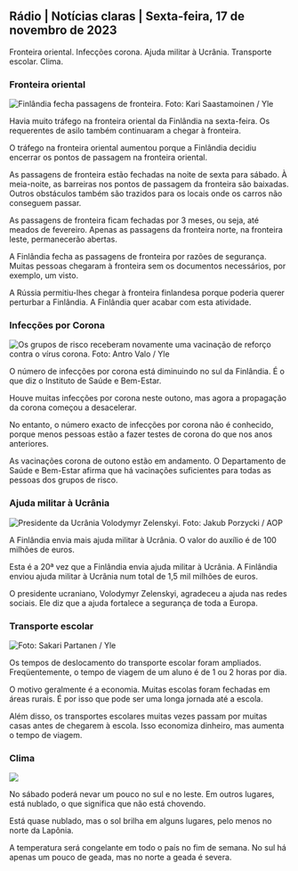 ## Rádio \| Notícias claras \| Sexta-feira, 17 de novembro de 2023

Fronteira oriental. Infecções corona. Ajuda militar à Ucrânia. Transporte escolar. Clima.

### Fronteira oriental

![Finlândia fecha passagens de fronteira. Foto: Kari Saastamoinen / Yle](https://images.cdn.yle.fi/image/upload/c_crop,h_2908,w_5178,x_0,y_0/ar_1.777777777777777,c_fill,g_faces,h_675,w_1200/dpr_1.0/q_auto:eco/f_auto/fl_lossy/v1699908616/39-1200025655285565477b)

Havia muito tráfego na fronteira oriental da Finlândia na sexta-feira. Os requerentes de asilo também continuaram a chegar à fronteira.

O tráfego na fronteira oriental aumentou porque a Finlândia decidiu encerrar os pontos de passagem na fronteira oriental.

As passagens de fronteira estão fechadas na noite de sexta para sábado. À meia-noite, as barreiras nos pontos de passagem da fronteira são baixadas. Outros obstáculos também são trazidos para os locais onde os carros não conseguem passar.

As passagens de fronteira ficam fechadas por 3 meses, ou seja, até meados de fevereiro. Apenas as passagens da fronteira norte, na fronteira leste, permanecerão abertas.

A Finlândia fecha as passagens de fronteira por razões de segurança. Muitas pessoas chegaram à fronteira sem os documentos necessários, por exemplo, um visto.

A Rússia permitiu-lhes chegar à fronteira finlandesa porque poderia querer perturbar a Finlândia. A Finlândia quer acabar com esta atividade.

### Infecções por Corona

![Os grupos de risco receberam novamente uma vacinação de reforço contra o vírus corona. Foto: Antro Valo / Yle](https://images.cdn.yle.fi/image/upload/c_crop,h_3247,w_5773,x_0,y_601/ar_1.7777777777777777,c_fill,g_faces,h_675,w_1200/dpr_1.0/q_auto:eco/f_auto/fl_lossy/v1699867130/39-11997076551e51acff3)

O número de infecções por corona está diminuindo no sul da Finlândia. É o que diz o Instituto de Saúde e Bem-Estar.

Houve muitas infecções por corona neste outono, mas agora a propagação da corona começou a desacelerar.

No entanto, o número exacto de infecções por corona não é conhecido, porque menos pessoas estão a fazer testes de corona do que nos anos anteriores.

As vacinações corona de outono estão em andamento. O Departamento de Saúde e Bem-Estar afirma que há vacinações suficientes para todas as pessoas dos grupos de risco.

### Ajuda militar à Ucrânia

![Presidente da Ucrânia Volodymyr Zelenskyi. Foto: Jakub Porzycki / AOP](https://images.cdn.yle.fi/image/upload/c_crop,h_1393,w_2477,x_0,y_0/ar_1.7777777777777777,c_fill,g_faces,h_675,w_1200/dpr_1.0/q_auto:eco/f_auto/fl_lossy/v1696579988/39-1182210651fc13097ccb)

A Finlândia envia mais ajuda militar à Ucrânia. O valor do auxílio é de 100 milhões de euros.

Esta é a 20ª vez que a Finlândia envia ajuda militar à Ucrânia. A Finlândia enviou ajuda militar à Ucrânia num total de 1,5 mil milhões de euros.

O presidente ucraniano, Volodymyr Zelenskyi, agradeceu a ajuda nas redes sociais. Ele diz que a ajuda fortalece a segurança de toda a Europa.

### Transporte escolar

![ Foto: Sakari Partanen / Yle](https://images.cdn.yle.fi/image/upload/c_crop,h_1494,w_2655,x_0,y_0/ar_1.7777777777777777,c_fill,g_faces,h_675,w_1200/dpr_1.0/q_auto:eco/f_auto/fl_lossy/v1677057284/39-107608063f5dc988d5c3)

Os tempos de deslocamento do transporte escolar foram ampliados. Freqüentemente, o tempo de viagem de um aluno é de 1 ou 2 horas por dia.

O motivo geralmente é a economia. Muitas escolas foram fechadas em áreas rurais. É por isso que pode ser uma longa jornada até a escola.

Além disso, os transportes escolares muitas vezes passam por muitas casas antes de chegarem à escola. Isso economiza dinheiro, mas aumenta o tempo de viagem.

### Clima

![](https://images.cdn.yle.fi/image/upload/c_crop,h_1080,w_1919,x_0,y_0/ar_1.777777777777777,c_fill,g_faces,h_675,w_1200/dpr_1.0/q_auto:eco/f_auto/fl_lossy/v1700238427/39-120255565579437e32dc)

No sábado poderá nevar um pouco no sul e no leste. Em outros lugares, está nublado, o que significa que não está chovendo.

Está quase nublado, mas o sol brilha em alguns lugares, pelo menos no norte da Lapônia.

A temperatura será congelante em todo o país no fim de semana. No sul há apenas um pouco de geada, mas no norte a geada é severa.